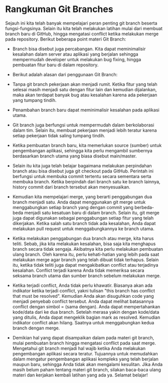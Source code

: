 # Rangkuman Git Branches
Sejauh ini kita telah banyak mempelajari peran penting git branch beserta fungsi-fungsinya. Selain itu kita telah melakukan latihan mulai dari membuat branch baru di GitHub, hingga mengatasi conflict ketika melakukan merge pada repository. Berikut beberapa point materi Git Branch:

- Branch bisa disebut juga percabangan. Kita dapat meminimalisir kesalahan dalam server atau aplikasi yang berjalan sehingga mempermudah developer untuk melakukan bug fixing, hingga pembuatan fitur baru di dalam repository.

- Berikut adalah alasan dari penggunaan Git Branch:

 - Tanpa git branch pekerjaan akan menjadi rumit. Ketika fitur yang telah selesai masih menjadi satu dengan fitur lain dan kemudian dijalankan, maka akan terdapat banyak bug atau kesalahan karena ada pekerjaan yang tumpang tindih.

 - Penambahan branch baru dapat meminimalisir kesalahan pada aplikasi utama.
 
 - Git branch juga berfungsi untuk mempermudah dalam berkolaborasi dalam tim. Selain itu, membuat pekerjaan menjadi lebih teratur karena setiap pekerjaan tidak saling tumpang tindih.

- Ketika pembuatan branch baru, kita memerlukan source (sumber) untuk pengembangan aplikasi, sehingga kita perlu mengambil sumbernya berdasarkan branch utama yang biasa disebut main/master.

- Selain itu kita juga telah belajar bagaimana melakukan perpindahan branch atau bisa disebut juga git checkout pada GitHub. Perintah ini berfungsi untuk membuka commit tertentu secara sementara serta membuka branch. Ketika berpindah dari branch satu ke branch lainnya, history commit dari branch tersebut akan menyesuaikan.

- Kemudian kita mempelajari merge, yang berarti penggabungan dua branch menjadi satu. Anda dapat menggunakan git merge untuk menggabungkan setiap branch yang dengan commit yang berbeda-beda menjadi satu kesatuan baru di dalam branch. Selain itu, git merge juga dapat digunakan sebagai penggabungan setiap fitur yang telah dikerjakan. Ketika salah satu branch tidak ada kesalahan, Anda dapat melakukan pull request untuk menggabungkannya ke branch utama.

- Ketika melakukan penggabungan dua branch atau merge, kita harus teliti. Sebab, jika kita melakukan kesalahan, bisa saja kita menghapus branch secara tidak sengaja. Akibatnya kita perlu melakukan pembuatan ulang branch. Oleh karena itu, perlu kehati-hatian yang lebih pada saat melakukan merge agar branch yang telah dibuat tidak terhapus. Selain itu, ketika tidak teliti juga dapat mengakibatkan conflict atau terjadinya kesalahan. Conflict terjadi karena Anda tidak memeriksa secara seksama branch utama dan sumber branch sebelum melakukan merge.

- Ketika terjadi conflict, Anda tidak perlu khawatir. Biasanya akan ada indikator ketika terjadi conflict, yakni tulisan "this branch has conflict that must be resolved". Kemudian Anda akan disuguhkan code yang menjadi penyebab conflict tersebut. Anda dapat melihat batasannya conflict dengan simbol = (sama dengan). Anda dapat mempertahankan kode/data dari ke dua branch. Setelah merasa yakin dengan kode/data yang ditulis, Anda dapat mengeklik bagian mark as resolved. Kemudian indikator conflict akan hilang. Saatnya untuk menggabungkan kedua branch dengan merge.

- Demikian hal yang dapat disampaikan dalam pada materi git branch, mulai pembuatan branch hingga mengatasi conflict pada saat merge. Mengetahui git branch menjadi hal wajib ketika Anda melakukan pengembangan aplikasi secara teratur. Tujuannya untuk memudahkan dalam mengatur pengembangan aplikasi kompleks yang telah berjalan maupun baru, sehingga Anda tidak akan mengalami kesulitan. Jika Anda masih belum paham tentang materi git branch, silakan baca-baca ulang materi dan kerjakan kembali latihan yang ada ya. Selamat belajar!